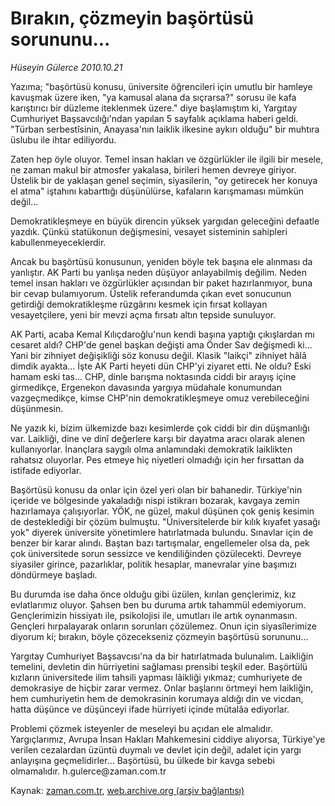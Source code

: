 # Bırakın, çözmeyin başörtüsü sorununu...

*Hüseyin Gülerce 2010.10.21*

<td class="columnist-detail">
<p>Yazıma; "başörtüsü konusu, üniversite öğrencileri için umutlu bir hamleye kavuşmak üzere iken, "ya kamusal alana da sıçrarsa?" sorusu ile kafa karıştırıcı bir düzleme iteklenmek üzere." diye başlamıştım ki, Yargıtay Cumhuriyet Başsavcılığı'ndan yapılan 5 sayfalık açıklama haberi geldi. "Türban serbestîsinin, Anayasa'nın laiklik ilkesine aykırı olduğu" bir muhtıra üslubu ile ihtar ediliyordu.</p>
<p>
<div id="haberMetinDiv">
<p>Zaten hep öyle oluyor. Temel insan hakları ve özgürlükler ile ilgili bir mesele, ne zaman makul bir atmosfer yakalasa, birileri hemen devreye giriyor. Üstelik bir de yaklaşan genel seçimin, siyasilerin, "oy getirecek her konuya el atma" iştahını kabarttığı düşünülürse, kafaların karışmaması mümkün değil...
<p>Demokratikleşmeye en büyük direncin yüksek yargıdan geleceğini defaatle yazdık. Çünkü statükonun değişmesini, vesayet sisteminin sahipleri kabullenmeyeceklerdir.
<p>Ancak bu başörtüsü konusunun, yeniden böyle tek başına ele alınması da yanlıştır. AK Parti bu yanlışa neden düşüyor anlayabilmiş değilim. Neden temel insan hakları ve özgürlükler açısından bir paket hazırlanmıyor, buna bir cevap bulamıyorum. Üstelik referandumda çıkan evet sonucunun getirdiği demokratikleşme rüzgârını kesmek için fırsat kollayan vesayetçilere, yeni bir mevzi açma fırsatı altın tepside sunuluyor.
<p>AK Parti, acaba Kemal Kılıçdaroğlu'nun kendi başına yaptığı çıkışlardan mı cesaret aldı? CHP'de genel başkan değişti ama Önder Sav değişmedi ki... Yani bir zihniyet değişikliği söz konusu değil. Klasik "laikçi" zihniyet hâlâ dimdik ayakta... İşte AK Parti heyeti dün CHP'yi ziyaret etti. Ne oldu? Eski hamam eski tas... CHP, dinle barışma noktasında ciddi bir arayış içine girmedikçe, Ergenekon davasında yargıya müdahale konumundan vazgeçmedikçe, kimse CHP'nin demokratikleşmeye omuz verebileceğini düşünmesin. 
<p>Ne yazık ki, bizim ülkemizde bazı kesimlerde çok ciddi bir din düşmanlığı var. Laikliği, dine ve dinî değerlere karşı bir dayatma aracı olarak alenen kullanıyorlar. İnançlara saygılı olma anlamındaki demokratik laiklikten rahatsız oluyorlar. Pes etmeye hiç niyetleri olmadığı için her fırsattan da istifade ediyorlar.
<p>Başörtüsü konusu da onlar için özel yeri olan bir bahanedir. Türkiye'nin içeride ve bölgesinde yakaladığı nispi istikrarı bozarak, kavgaya zemin hazırlamaya çalışıyorlar. YÖK, ne güzel, makul düşünen çok geniş kesimin de desteklediği bir çözüm bulmuştu. "Üniversitelerde bir kılık kıyafet yasağı yok" diyerek üniversite yönetimlere hatırlatmada bulundu. Sınavlar için de benzer bir karar alındı. Baştan bazı tartışmalar, engellemeler olsa da, pek çok üniversitede sorun sessizce ve kendiliğinden çözülecekti. Devreye siyasiler girince, pazarlıklar, politik hesaplar, manevralar yine başımızı döndürmeye başladı.
<p>Bu durumda ise daha önce olduğu gibi üzülen, kırılan gençlerimiz, kız evlatlarımız oluyor. Şahsen ben bu duruma artık tahammül edemiyorum. Gençlerimizin hissiyatı ile, psikolojisi ile, umutları ile artık oynanmasın. Gençleri hırpalayarak onların sorunları çözülemez. Onun için siyasîlerimize diyorum ki; bırakın, böyle çözecekseniz çözmeyin başörtüsü sorununu...
<p>Yargıtay Cumhuriyet Başsavcısı'na da bir hatırlatmada bulunalım. Laikliğin temelini, devletin din hürriyetini sağlaması prensibi teşkil eder. Başörtülü kızların üniversitede ilim tahsili yapması lâikliği yıkmaz; cumhuriyete de demokrasiye de hiçbir zarar vermez. Onlar başlarını örtmeyi hem laikliğin, hem cumhuriyetin hem de demokrasinin korumaya aldığı din ve vicdan, hatta düşünce ve düşünceyi ifade hürriyeti içinde mütalâa ediyorlar.
<p>Problemi çözmek isteyenler de meseleyi bu açıdan ele almalıdır. Yargıçlarımız, Avrupa İnsan Hakları Mahkemesini ciddiye alıyorsa, Türkiye'ye verilen cezalardan üzüntü duymalı ve devlet için değil, adalet için yargı anlayışına geçmelidirler... Başörtüsü, bu ülkede bir kavga sebebi olmamalıdır. h.gulerce@zaman.com.tr</p></p></p></p></p></p></p></p></p></div>
</p>
<a href="http://web.archive.org/web/20101229134609/mailto:h.gulerce@zaman.com.tr">
</a></td>

Kaynak: [zaman.com.tr](http://zaman.com.tr/yazar.do?yazino=1042887), [web.archive.org (arşiv bağlantısı)](http://web.archive.org/web/20101229134609/http://www.zaman.com.tr:80/yazar.do?yazino=1042887)
